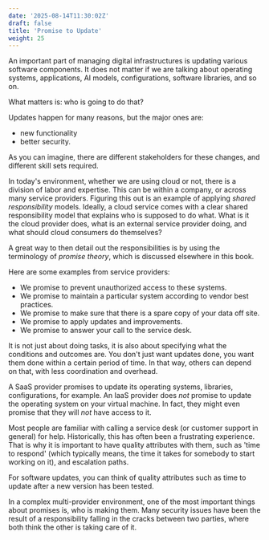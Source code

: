 ```yaml
---
date: '2025-08-14T11:30:02Z'
draft: false
title: 'Promise to Update'
weight: 25
---
```


An important part of managing digital infrastructures is updating various software components.
It does not matter if we are talking about operating systems, applications, AI models, configurations, software libraries, and so on.

What matters is: who is going to do that?

Updates happen for many reasons, but the major ones are:

- new functionality
- better security.

As you can imagine, there are different stakeholders for these changes, and different skill sets required.

In today's environment, whether we are using cloud or not, there is a division of labor and expertise.
This can be within a company, or across many service providers.
Figuring this out is an example of applying *shared responsibility* models.
Ideally, a cloud service comes with a clear shared responsibility model that explains who is supposed to do what.
What is it the cloud provider does, what is an external service provider doing, and what should cloud consumers do themselves?

A great way to then detail out the responsibilities is by using the terminology of *promise theory*, which is discussed elsewhere in this book.

Here are some examples from service providers:

- We promise to prevent unauthorized access to these systems.
- We promise to maintain a particular system according to vendor best practices.
- We promise to make sure that there is a spare copy of your data off site.
- We promise to apply updates and improvements.
- We promise to answer your call to the service desk.

It is not just about doing tasks, it is also about specifying what the conditions and outcomes are.
You don't just want updates done, you want them done within a certain period of time.
In that way, others can depend on that, with less coordination and overhead.

A SaaS provider promises to update its operating systems, libraries, configurations, for example.
An IaaS provider does *not* promise to update the operating system on your virtual machine.
In fact, they might even promise that they will *not* have access to it.

Most people are familiar with calling a service desk (or customer support in general) for help. Historically, this has often been a frustrating experience. That is why it is important to have quality attributes with them, such as 'time to respond' (which typically means, the time it takes for somebody to start working on it), and escalation paths.

For software updates, you can think of quality attributes such as time to update after a new version has been tested.

In a complex multi-provider environment, one of the most important things about promises is, who is making them.
Many security issues have been the result of a responsibility falling in the cracks between two parties, where both think the other is taking care of it.
